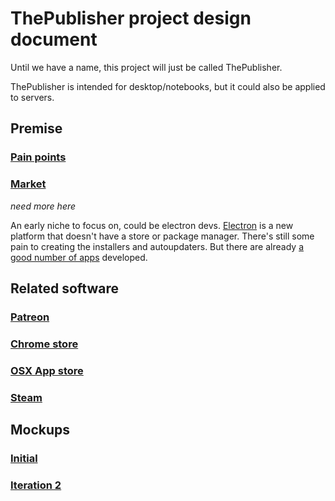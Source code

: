# ThePublisher project design document

Until we have a name, this project will just be called ThePublisher.

ThePublisher is intended for desktop/notebooks, but it could also be applied to servers.

## Premise

### [Pain points](painpoints.md)

### [Market](#todo)

*need more here*

An early niche to focus on, could be electron devs.
[Electron](http://electron.atom.io/) is a new platform that doesn't have a store or package manager.
There's still some pain to creating the installers and autoupdaters.
But there are already [a good number of apps](http://electron.atom.io/apps/) developed.

## Related software

### [Patreon](patreon.md)

### [Chrome store](chromestore.md)

### [OSX App store](osxappstore.md)

### [Steam](steam.md)

## Mockups

### [Initial](mockups/initial.md)

### [Iteration 2](mockups/iter2.md)